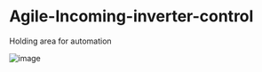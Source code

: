 # Agile-Incoming-inverter-control
Holding area for automation


![image](https://user-images.githubusercontent.com/115955610/219933984-06ab2b2c-efd5-45d3-8ed7-c67902ac2a9a.png)



